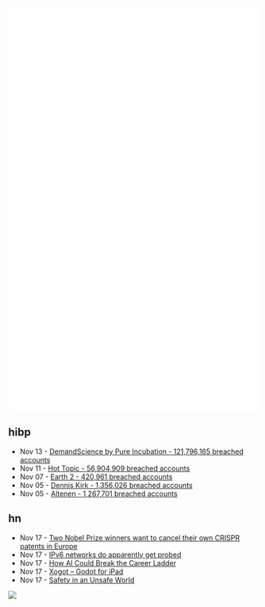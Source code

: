 ![Metrics](https://raw.githubusercontent.com/phixion/phixion/master/metrics.svg)

## hibp

<!--
for https://github.com/phixion/phixion/blob/main/.github/workflows/feeds.yml
-->
<!--START_SECTION:haveibeenpwnd-->
- Nov 13 - [DemandScience by Pure Incubation - 121,796,165 breached accounts](https://haveibeenpwned.com/PwnedWebsites#DemandScience)
- Nov 11 - [Hot Topic - 56,904,909 breached accounts](https://haveibeenpwned.com/PwnedWebsites#HotTopic)
- Nov 07 - [Earth 2 - 420,961 breached accounts](https://haveibeenpwned.com/PwnedWebsites#Earth2)
- Nov 05 - [Dennis Kirk - 1,356,026 breached accounts](https://haveibeenpwned.com/PwnedWebsites#DennisKirk)
- Nov 05 - [Altenen - 1,267,701 breached accounts](https://haveibeenpwned.com/PwnedWebsites#Altenen)
<!--END_SECTION:haveibeenpwnd-->

## hn

<!--
for https://github.com/phixion/phixion/blob/main/.github/workflows/feeds.yml
-->
<!--START_SECTION:hn-->
- Nov 17 - [Two Nobel Prize winners want to cancel their own CRISPR patents in Europe](https://www.technologyreview.com/2024/09/25/1104475/nobel-prize-winners-cancel-crispr-patents-europe/)
- Nov 17 - [IPv6 networks do apparently get probed](https://utcc.utoronto.ca/~cks/space/blog/sysadmin/IPv6NetworksGetProbed)
- Nov 17 - [How AI Could Break the Career Ladder](https://www.bloomberg.com/news/articles/2024-11-15/ai-replacing-entry-level-jobs-could-break-the-career-ladder)
- Nov 17 - [Xogot – Godot for iPad](https://xogot.com/)
- Nov 17 - [Safety in an Unsafe World](https://lwn.net/Articles/995814/)
<!--END_SECTION:hn-->

<!--
for https://yhype.me
-->
![](https://hit.yhype.me/github/profile?user_id=13013670)
